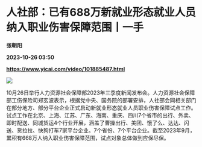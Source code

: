 # 人社部：已有688万新就业形态就业人员纳入职业伤害保障范围丨一手
**张朝阳**

**2023-10-26 03:50**

**https://www.yicai.com/video/101885487.html**

![](http://imgcdn.yicai.com/vms-new/2023/10/b0b0fb00-49b6-466f-b54a-0f29a0fd74f2.png) 

10月26日举行人力资源社会保障部2023年三季度新闻发布会。人力资源社会保障部工伤保险司郑玄波表示，根据党中央、国务院的部署安排，人社部会同相关部门在部分地方、部分平台企业正式启动新就业形态就业人员职业伤害保障试点工作。试点工作在北京、上海、江苏、广东、海南、重庆、四川7个省市的出行、外卖、即时配送、同城货运4个行业开展，涵盖了曹操出行、美团、饿了么、达达、闪送、货拉拉、快狗打车7家平台企业。7个省份、7个平台企业。截至2023年9月，累积有668万人纳入职业伤害保障范围，试点对象总体做到应保尽保。